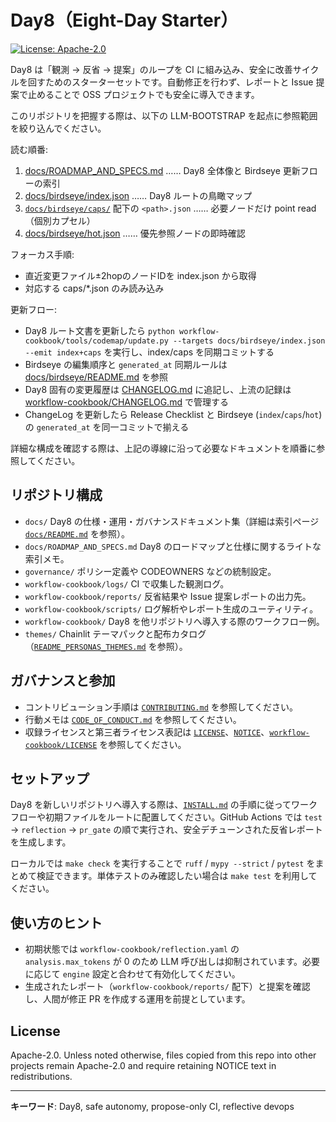 # Day8（Eight-Day Starter）
[![License: Apache-2.0](https://img.shields.io/badge/License-Apache_2.0-blue.svg)](http://www.apache.org/licenses/LICENSE-2.0)

Day8 は「観測 → 反省 → 提案」のループを CI に組み込み、安全に改善サイクルを回すためのスターターセットです。自動修正を行わず、レポートと Issue 提案で止めることで OSS プロジェクトでも安全に導入できます。

このリポジトリを把握する際は、以下の LLM-BOOTSTRAP を起点に参照範囲を絞り込んでください。

<!-- LLM-BOOTSTRAP v2 -->
読む順番:
1. [docs/ROADMAP_AND_SPECS.md](docs/ROADMAP_AND_SPECS.md) …… Day8 全体像と Birdseye 更新フローの索引
2. [docs/birdseye/index.json](docs/birdseye/index.json) …… Day8 ルートの鳥瞰マップ
3. [`docs/birdseye/caps/`](docs/birdseye/caps) 配下の `<path>.json` …… 必要ノードだけ point read（個別カプセル）
4. [docs/birdseye/hot.json](docs/birdseye/hot.json) …… 優先参照ノードの即時確認

フォーカス手順:
- 直近変更ファイル±2hopのノードIDを index.json から取得
- 対応する caps/*.json のみ読み込み

更新フロー:
- Day8 ルート文書を更新したら `python workflow-cookbook/tools/codemap/update.py --targets docs/birdseye/index.json --emit index+caps` を実行し、index/caps を同期コミットする
- Birdseye の編集順序と `generated_at` 同期ルールは [docs/birdseye/README.md](docs/birdseye/README.md) を参照
- Day8 固有の変更履歴は [CHANGELOG.md](CHANGELOG.md) に追記し、上流の記録は [workflow-cookbook/CHANGELOG.md](workflow-cookbook/CHANGELOG.md) で管理する
- ChangeLog を更新したら Release Checklist と Birdseye (`index`/`caps`/`hot`) の `generated_at` を同一コミットで揃える
<!-- /LLM-BOOTSTRAP -->

詳細な構成を確認する際は、上記の導線に沿って必要なドキュメントを順番に参照してください。

## リポジトリ構成
- `docs/` Day8 の仕様・運用・ガバナンスドキュメント集（詳細は索引ページ [`docs/README.md`](docs/README.md) を参照）。
- `docs/ROADMAP_AND_SPECS.md` Day8 のロードマップと仕様に関するライトな索引メモ。
- `governance/` ポリシー定義や CODEOWNERS などの統制設定。
- `workflow-cookbook/logs/` CI で収集した観測ログ。
- `workflow-cookbook/reports/` 反省結果や Issue 提案レポートの出力先。
- `workflow-cookbook/scripts/` ログ解析やレポート生成のユーティリティ。
- `workflow-cookbook/` Day8 を他リポジトリへ導入する際のワークフロー例。
- `themes/` Chainlit テーマパックと配布カタログ（[`README_PERSONAS_THEMES.md`](README_PERSONAS_THEMES.md) を参照）。

## ガバナンスと参加
- コントリビューション手順は [`CONTRIBUTING.md`](CONTRIBUTING.md) を参照してください。
- 行動メモは [`CODE_OF_CONDUCT.md`](CODE_OF_CONDUCT.md) を参照してください。
- 収録ライセンスと第三者ライセンス表記は [`LICENSE`](LICENSE)、[`NOTICE`](NOTICE)、[`workflow-cookbook/LICENSE`](workflow-cookbook/LICENSE) を参照してください。

## セットアップ
Day8 を新しいリポジトリへ導入する際は、[`INSTALL.md`](INSTALL.md) の手順に従ってワークフローや初期ファイルをルートに配置してください。GitHub Actions では `test` → `reflection` → `pr_gate` の順で実行され、安全デチューンされた反省レポートを生成します。

ローカルでは `make check` を実行することで `ruff` / `mypy --strict` / `pytest` をまとめて検証できます。単体テストのみ確認したい場合は `make test` を利用してください。

## 使い方のヒント
- 初期状態では `workflow-cookbook/reflection.yaml` の `analysis.max_tokens` が 0 のため LLM 呼び出しは抑制されています。必要に応じて `engine` 設定と合わせて有効化してください。
- 生成されたレポート（`workflow-cookbook/reports/` 配下）と提案を確認し、人間が修正 PR を作成する運用を前提としています。

## License
Apache-2.0. Unless noted otherwise, files copied from this repo into other projects remain Apache-2.0 and require retaining NOTICE text in redistributions.

---
**キーワード**: Day8, safe autonomy, propose-only CI, reflective devops
